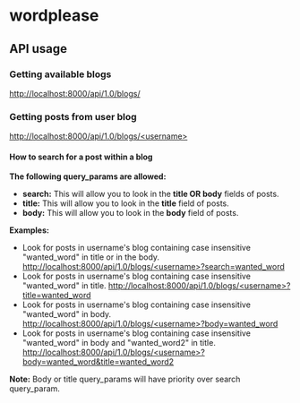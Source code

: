 # wordplease

## API usage

### Getting available blogs

[http://localhost:8000/api/1.0/blogs/](http://localhost:8000/api/1.0/blogs/ "All Blogs")

### Getting posts from user blog

[http://localhost:8000/api/1.0/blogs/\<username\>](http://localhost:8000/api/1.0/blogs/luis "User Blog")

#### How to search for a post within a blog

**The following query_params are allowed:**
* **search:** This will allow you to look in the **title OR body** fields of posts.
* **title:** This will allow you to look in the **title** field of posts.
* **body:** This will allow you to look in the **body** field of posts.

**Examples:**
* Look for posts in username's blog containing case insensitive "wanted_word" in title or in the body.
 [http://localhost:8000/api/1.0/blogs/\<username\>?search=wanted_word](http://localhost:8000/api/1.0/blogs/luis?search=wanted_word "User's Blog posts with the word wanted_word in the body or the title")
* Look for posts in username's blog containing case insensitive "wanted_word" in title.
 [http://localhost:8000/api/1.0/blogs/\<username\>?title=wanted_word](http://localhost:8000/api/1.0/blogs/luis?title=wanted_word "User's Blog posts with the word wanted_word in the title")
* Look for posts in username's blog containing case insensitive "wanted_word" in body.
 [http://localhost:8000/api/1.0/blogs/\<username\>?body=wanted_word](http://localhost:8000/api/1.0/blogs/luis?body=wanted_word "User's Blog posts with the word wanted_word in the body")
* Look for posts in username's blog containing case insensitive "wanted_word" in body and "wanted_word2" in title.
 [http://localhost:8000/api/1.0/blogs/\<username\>?body=wanted_word&title=wanted_word2](http://localhost:8000/api/1.0/blogs/luis?body=wanted_word&title=wanted_word2 "User's Blog posts with the word wanted_word in the body and wanted_word2 in title")

**Note:** Body or title query_params will have priority over search query_param.



